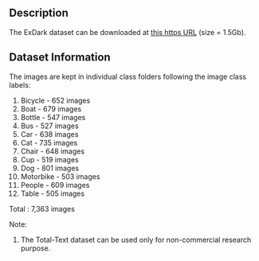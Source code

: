 ## Description

The ExDark dataset can be downloaded at [this https URL](http://www.cs-chan.com/source/CVIU/ExDark.zip) (size = 1.5Gb).


## Dataset Information

The images are kept in individual class folders following the image class labels:
1. Bicycle - 652 images
2. Boat - 679 images
3. Bottle - 547 images
4. Bus - 527 images
5. Car - 638 images
6. Cat - 735 images
7. Chair - 648 images
8. Cup - 519 images
9. Dog - 801 images
10. Motorbike - 503 images
11. People - 609 images
12. Table - 505 images 

Total : 7,363 images

Note:
1. The Total-Text dataset can be used only for non-commercial research purpose.
